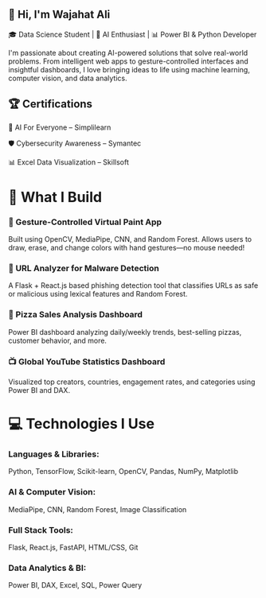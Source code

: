 ## 👋 Hi, I'm Wajahat Ali
🎓 Data Science Student | 🧠 AI Enthusiast | 📊 Power BI & Python Developer

I'm passionate about creating AI-powered solutions that solve real-world problems. From intelligent web apps to gesture-controlled interfaces and insightful dashboards, I love bringing ideas to life using machine learning, computer vision, and data analytics.

## 🏆 Certifications
🧠 AI For Everyone – Simplilearn

🛡️ Cybersecurity Awareness – Symantec

📊 Excel Data Visualization – Skillsoft
# 🔧 What I Build
### 🎨 Gesture-Controlled Virtual Paint App
Built using OpenCV, MediaPipe, CNN, and Random Forest. Allows users to draw, erase, and change colors with hand gestures—no mouse needed!

### 🔐 URL Analyzer for Malware Detection
A Flask + React.js based phishing detection tool that classifies URLs as safe or malicious using lexical features and Random Forest.

### 🍕 Pizza Sales Analysis Dashboard
Power BI dashboard analyzing daily/weekly trends, best-selling pizzas, customer behavior, and more.

### 📺 Global YouTube Statistics Dashboard
Visualized top creators, countries, engagement rates, and categories using Power BI and DAX.

# 💻 Technologies I Use
### Languages & Libraries:
Python, TensorFlow, Scikit-learn, OpenCV, Pandas, NumPy, Matplotlib

### AI & Computer Vision:
MediaPipe, CNN, Random Forest, Image Classification

### Full Stack Tools:
Flask, React.js, FastAPI, HTML/CSS, Git

### Data Analytics & BI:
Power BI, DAX, Excel, SQL, Power Query



